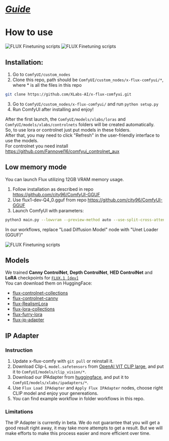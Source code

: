 # *[Guide](/Guide.md)*

# How to use
![FLUX Finetuning scripts](./assets/flux-comfy-ui-nodes-dark-rev1.png)
![FLUX Finetuning scripts](./assets/image1.png)

## Installation:

1. Go to `ComfyUI/custom_nodes`
2. Clone this repo, path should be `ComfyUI/custom_nodes/x-flux-comfyui/*`, where * is all the files in this repo
```bash
git clone https://github.com/XLabs-AI/x-flux-comfyui.git
```
3. Go to  `ComfyUI/custom_nodes/x-flux-comfyui/` and run `python setup.py`
4. Run ComfyUI after installing and enjoy!

After the first launch, the `ComfyUI/models/xlabs/loras` and `ComfyUI/models/xlabs/controlnets` folders will be created automatically. <br/>
So, to use lora or controlnet just put models in these folders. <br/>
After that, you may need to click "Refresh" in the user-friendly interface to use the models. <br/>
For controlnet you need install https://github.com/Fannovel16/comfyui_controlnet_aux <br/>
## Low memory mode
You can launch Flux utilizing 12GB VRAM memory usage.
1. Follow installation as described in repo https://github.com/city96/ComfyUI-GGUF
2. Use flux1-dev-Q4_0.gguf from repo https://github.com/city96/ComfyUI-GGUF <br/>
3. Launch ComfyUI with parameters:
```bash
python3 main.py --lowvram --preview-method auto --use-split-cross-attention
```
In our workflows, replace "Load Diffusion Model" node with "Unet Loader (GGUF)"

![FLUX Finetuning scripts](./assets/low_memory_mode.png)

## Models

We trained **Canny ControlNet**, **Depth ControlNet**, **HED ControlNet** and **LoRA** checkpoints for [`FLUX.1 [dev]`](https://github.com/black-forest-labs/flux) <br/>
You can download them on HuggingFace:

- [flux-controlnet-collections](https://huggingface.co/XLabs-AI/flux-controlnet-collections)
- [flux-controlnet-canny](https://huggingface.co/XLabs-AI/flux-controlnet-canny)
- [flux-RealismLora](https://huggingface.co/XLabs-AI/flux-RealismLora)
- [flux-lora-collections](https://huggingface.co/XLabs-AI/flux-lora-collection)
- [flux-furry-lora](https://huggingface.co/XLabs-AI/flux-furry-lora)
- [flux-ip-adapter](https://huggingface.co/XLabs-AI/flux-ip-adapter/)
## IP Adapter

### Instruction
1. Update x-flux-comfy with `git pull` or reinstall it.
2. Download Clip-L `model.safetensors` from [OpenAI VIT CLIP large](https://huggingface.co/openai/clip-vit-large-patch14), and put it to `ComfyUI/models/clip_vision/*`.
3. Download our IPAdapter from [huggingface](https://huggingface.co/XLabs-AI/flux-ip-adapter/tree/main), and put it to `ComfyUI/models/xlabs/ipadapters/*`.
4. Use `Flux Load IPAdapter` and `Apply Flux IPAdapter` nodes, choose right CLIP model and enjoy your genereations.
5. You can find example workflow in folder workflows in this repo.

### Limitations
The IP Adapter is currently in beta.
We do not guarantee that you will get a good result right away, it may take more attempts to get a result. But we will make efforts to make this process easier and more efficient over time.
